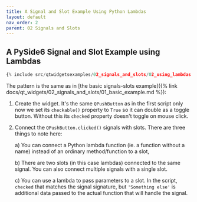```yaml
---
title: A Signal and Slot Example Using Python Lambdas
layout: default
nav_order: 2
parent: 02 Signals and Slots
---
```


## A PySide6 Signal and Slot Example using Lambdas

```python
{% include src/qtwidgetsexamples/02_signals_and_slots/02_using_lambdas.py %}
```

The pattern is the same as in [the basic signals-slots example]({% link docs/qt_widgets/02_signals_and_slots/01_basic_example.md %}):

1. Create the widget. It's the same `QPushButton` as in the first script only now we set its `checkable()` property to `True` so it can double as a toggle button. Without this its `checked` property doesn't toggle on mouse click.

2. Connect the `QPushButton.clicked()` signals with slots. There are three things to note here:

    a) You can connect a Python lambda function (ie. a  function without a name) instead of an ordinary method/function to a slot,

    b) There are two slots (in this case lambdas) connected to the same signal. You can also connect multiple signals with a single slot.

    c) You can use a lambda to pass parameters to a slot. In the script, `checked` that matches the signal signature, but `'Something else'` is additional data passed to the actual function that will handle the signal.